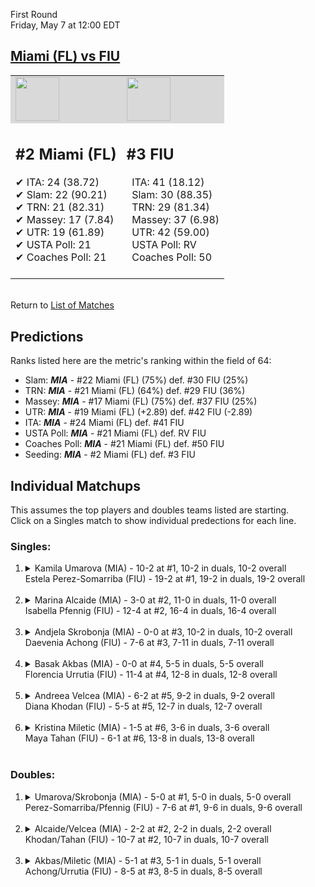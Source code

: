 First Round  
Friday, May 7 at 12:00 EDT
## [Miami (FL) vs FIU](https://www.ncaa.com/game/5833652) 

<table><tr style="background-color: #d9d9d9 !important"><td><img src="https://www.ncaa.com/sites/default/files/images/logos/schools/m/miami-fl.70.png" width="70" height="70" /></td><td><img src="https://www.ncaa.com/sites/default/files/images/logos/schools/f/fiu.70.png" width="70" height="70" /></td></tr><tr>
<td>  

<h2>#2 Miami (FL)</h2>  
&#10004; ITA: 24 (38.72)<br>  
&#10004; Slam: 22 (90.21)<br>  
&#10004; TRN: 21 (82.31)<br>  
&#10004; Massey: 17 (7.84)<br>  
&#10004; UTR: 19 (61.89)<br>  
&#10004; USTA Poll: 21<br>  
&#10004; Coaches Poll: 21<br>  
<br>  

</td>
<td>  

<h2>#3 FIU</h2>  
&nbsp; ITA: 41 (18.12)<br>  
&nbsp; Slam: 30 (88.35)<br>  
&nbsp; TRN: 29 (81.34)<br>  
&nbsp; Massey: 37 (6.98)<br>  
&nbsp; UTR: 42 (59.00)<br>  
&nbsp; USTA Poll: RV<br>  
&nbsp; Coaches Poll: 50<br>  
<br>  

</td>
</tr></table>  


<br>Return to [List of Matches](../index.md)  

## Predictions  

Ranks listed here are the metric's ranking within the field of 64:  
- Slam: ***MIA*** - #22 Miami (FL) (75%) def. #30 FIU (25%)  
- TRN: ***MIA*** - #21 Miami (FL) (64%) def. #29 FIU (36%)  
- Massey: ***MIA*** - #17 Miami (FL) (75%) def. #37 FIU (25%)  
- UTR: ***MIA*** - #19 Miami (FL) (+2.89) def. #42 FIU (-2.89)  
- ITA: ***MIA*** - #24 Miami (FL) def. #41 FIU  
- USTA Poll: ***MIA*** - #21 Miami (FL) def. RV FIU  
- Coaches Poll: ***MIA*** - #21 Miami (FL) def. #50 FIU  
- Seeding: ***MIA*** - #2 Miami (FL) def. #3 FIU  

## Individual Matchups  
This assumes the top players and doubles teams listed are starting.  
Click on a Singles match to show individual predections for each line.  

### Singles:  

<ol>
<li><details>
<summary markdown="span">Kamila Umarova (MIA) - 10-2 at #1, 10-2 in duals, 10-2 overall<br>Estela Perez-Somarriba (FIU) - 19-2 at #1, 19-2 in duals, 19-2 overall</summary>
<h4>Predictions</h4><ul>
<li>Slam: <b><i>MIA</i></b> - Perez-Somarriba (96%) def. Umarova (4%)</li>  
<li>TRN: <b><i>MIA</i></b> - Perez-Somarriba (98%) def. Umarova (2%)</li>  
<li>Massey: <b><i>MIA</i></b> - Perez-Somarriba (75%) def. Umarova (25%)</li>  
<li>UTR: <b><i>MIA</i></b> - Perez-Somarriba (96%) def. Umarova (4%)</li>  
<li>ITA: <b><i>MIA</i></b> - Perez-Somarriba (69.45) def. Umarova (3.07)</li>  
</ul>
</details>&nbsp;</li>
<li><details>
<summary markdown="span">Marina Alcaide (MIA) - 3-0 at #2, 11-0 in duals, 11-0 overall<br>Isabella Pfennig (FIU) - 12-4 at #2, 16-4 in duals, 16-4 overall</summary>
<h4>Predictions</h4><ul>
<li>Slam: <b><i>MIA</i></b> - Pfennig (84%) def. Alcaide (16%)</li>  
<li>TRN: <b><i>MIA</i></b> - Pfennig (88%) def. Alcaide (12%)</li>  
<li>Massey: <b><i>MIA</i></b> - Pfennig (75%) def. Alcaide (25%)</li>  
<li>UTR: <b><i>MIA</i></b> - Pfennig (89%) def. Alcaide (11%)</li>  
<li>ITA: <b><i>MIA</i></b> - Pfennig (32.52) def. Alcaide (6.23)</li>  
</ul>
</details>&nbsp;</li>
<li><details>
<summary markdown="span">Andjela Skrobonja (MIA) - 0-0 at #3, 10-2 in duals, 10-2 overall<br>Daevenia Achong (FIU) - 7-6 at #3, 7-11 in duals, 7-11 overall</summary>
<h4>Predictions</h4><ul>
<li>Slam: <b><i>MIA</i></b> - Achong (68%) def. Skrobonja (32%)</li>  
<li>TRN: <b><i>MIA</i></b> - Achong (59%) def. Skrobonja (41%)</li>  
<li>Massey: <b><i>FIU</i></b> - Skrobonja (75%) def. Achong (25%)</li>  
<li>ITA: <b><i>FIU</i></b> - Skrobonja (2.97) def. Achong (1.49)</li>  
</ul>
</details>&nbsp;</li>
<li><details>
<summary markdown="span">Basak Akbas (MIA) - 0-0 at #4, 5-5 in duals, 5-5 overall<br>Florencia Urrutia (FIU) - 11-4 at #4, 12-8 in duals, 12-8 overall</summary>
<h4>Predictions</h4><ul>
<li>Slam: <b><i>FIU</i></b> - Akbas (51%) def. Urrutia (49%)</li>  
<li>TRN: <b><i>MIA</i></b> - Urrutia (64%) def. Akbas (36%)</li>  
<li>Massey: <b><i>MIA</i></b> - Urrutia (75%) def. Akbas (25%)</li>  
<li>UTR: <b><i>MIA</i></b> - Urrutia (83%) def. Akbas (17%)</li>  
<li>ITA: <b><i>MIA</i></b> - Urrutia (1.96) def. Akbas (1.61)</li>  
</ul>
</details>&nbsp;</li>
<li><details>
<summary markdown="span">Andreea Velcea (MIA) - 6-2 at #5, 9-2 in duals, 9-2 overall<br>Diana Khodan (FIU) - 5-5 at #5, 12-7 in duals, 12-7 overall</summary>
<h4>Predictions</h4><ul>
<li>Slam: <b><i>MIA</i></b> - Khodan (80%) def. Velcea (20%)</li>  
<li>TRN: <b><i>MIA</i></b> - Khodan (84%) def. Velcea (16%)</li>  
<li>Massey: <b><i>MIA</i></b> - Khodan (75%) def. Velcea (25%)</li>  
<li>UTR: <b><i>FIU</i></b> - Velcea (81%) def. Khodan (19%)</li>  
<li>ITA: <b><i>FIU</i></b> - Velcea (3.05) def. Khodan (1.90)</li>  
</ul>
</details>&nbsp;</li>
<li><details>
<summary markdown="span">Kristina Miletic (MIA) - 1-5 at #6, 3-6 in duals, 3-6 overall<br>Maya Tahan (FIU) - 6-1 at #6, 13-8 in duals, 13-8 overall</summary>
<h4>Predictions</h4><ul>
<li>Slam: <b><i>MIA</i></b> - Tahan (97%) def. Miletic (3%)</li>  
<li>TRN: <b><i>MIA</i></b> - Tahan (99%) def. Miletic (1%)</li>  
<li>Massey: <b><i>MIA</i></b> - Tahan (75%) def. Miletic (25%)</li>  
<li>UTR: <b><i>MIA</i></b> - Tahan (96%) def. Miletic (4%)</li>  
<li>ITA: <b><i>MIA</i></b> - Tahan (2.26) def. Miletic (0.00)</li>  
</ul>
</details>&nbsp;</li>
</ol>

### Doubles:  

<ol>
<li><details>
<summary markdown="span">Umarova/Skrobonja (MIA) - 5-0 at #1, 5-0 in duals, 5-0 overall<br>Perez-Somarriba/Pfennig (FIU) - 7-6 at #1, 9-6 in duals, 9-6 overall</summary>
<br>Sorry, we don't have any metrics for this match
</details>&nbsp;</li>
<li><details>
<summary markdown="span">Alcaide/Velcea (MIA) - 2-2 at #2, 2-2 in duals, 2-2 overall<br>Khodan/Tahan (FIU) - 10-7 at #2, 10-7 in duals, 10-7 overall</summary>
<br>Sorry, we don't have any metrics for this match
</details>&nbsp;</li>
<li><details>
<summary markdown="span">Akbas/Miletic (MIA) - 5-1 at #3, 5-1 in duals, 5-1 overall<br>Achong/Urrutia (FIU) - 8-5 at #3, 8-5 in duals, 8-5 overall</summary>
<br>Sorry, we don't have any metrics for this match
</details>&nbsp;</li>
</ol>
